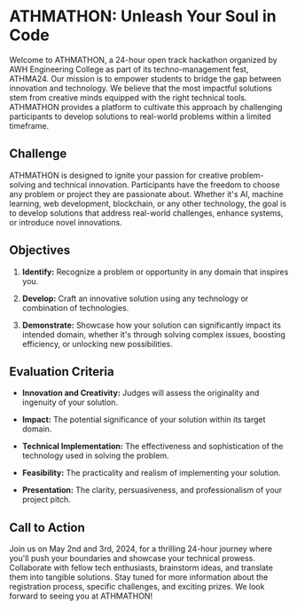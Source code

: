 # ATHMATHON: Unleash Your Soul in Code

Welcome to ATHMATHON, a 24-hour open track hackathon organized by AWH Engineering College as part of its techno-management fest, ATHMA24. Our mission is to empower students to bridge the gap between innovation and technology. We believe that the most impactful solutions stem from creative minds equipped with the right technical tools. ATHMATHON provides a platform to cultivate this approach by challenging participants to develop solutions to real-world problems within a limited timeframe.

## Challenge

ATHMATHON is designed to ignite your passion for creative problem-solving and technical innovation. Participants have the freedom to choose any problem or project they are passionate about. Whether it's AI, machine learning, web development, blockchain, or any other technology, the goal is to develop solutions that address real-world challenges, enhance systems, or introduce novel innovations.

## Objectives

1. **Identify:** Recognize a problem or opportunity in any domain that inspires you.
   
2. **Develop:** Craft an innovative solution using any technology or combination of technologies.

3. **Demonstrate:** Showcase how your solution can significantly impact its intended domain, whether it's through solving complex issues, boosting efficiency, or unlocking new possibilities.

## Evaluation Criteria

- **Innovation and Creativity:** Judges will assess the originality and ingenuity of your solution.
  
- **Impact:** The potential significance of your solution within its target domain.
  
- **Technical Implementation:** The effectiveness and sophistication of the technology used in solving the problem.
  
- **Feasibility:** The practicality and realism of implementing your solution.

- **Presentation:** The clarity, persuasiveness, and professionalism of your project pitch.

## Call to Action

Join us on May 2nd and 3rd, 2024, for a thrilling 24-hour journey where you'll push your boundaries and showcase your technical prowess. Collaborate with fellow tech enthusiasts, brainstorm ideas, and translate them into tangible solutions. Stay tuned for more information about the registration process, specific challenges, and exciting prizes. We look forward to seeing you at ATHMATHON!